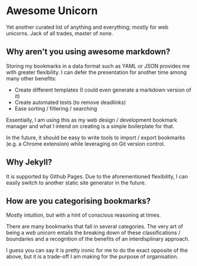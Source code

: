Awesome Unicorn
===============

Yet another curated list of anything and everything; mostly for web unicorns. Jack of all trades, master of none.


Why aren't you using awesome markdown?
--------------------------------------

Storing my bookmarks in a data format such as YAML or JSON provides me with greater flexibility. I can defer the presentation for another time among many other benefits:

- Create different templates (I could even generate a markdown version of it)
- Create automated tests (to remove deadlinks)
- Ease sorting / filtering / searching

Essentially, I am using this as my web design / development bookmark manager and what I intend on creating is a simple boilerplate for that.

In the future, it should be easy to write tools to import / export bookmarks (e.g. a Chrome extension) while leveraging on Git version control.


Why Jekyll?
-----------

It is supported by Github Pages. Due to the aforementioned flexibility, I can easily switch to another static site generator in the future.


How are you categorising bookmarks?
-----------------------------------

Mostly intuition, but with a hint of conscious reasoning at times.

There are many bookmarks that fall in several categories. The very art of being a _web unicorn_ entails the breaking down of these classifications / boundaries and a recognition of the benefits of an interdisplinary approach.

I guess you can say it is pretty ironic for me to do the exact opposite of the above, but it is a trade-off I am making for the purpose of organisation.
